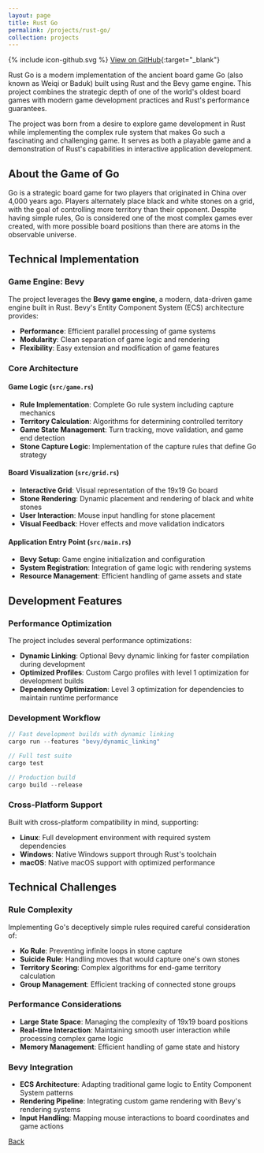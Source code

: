 ```yaml
---
layout: page
title: Rust Go
permalink: /projects/rust-go/
collection: projects
---
```


<span class="icon icon--github">{% include icon-github.svg %}</span> [View on GitHub](https://github.com/RyanAngelo/rust-go){:target="_blank"}

Rust Go is a modern implementation of the ancient board game Go (also known as Weiqi or Baduk) built using Rust and the Bevy game engine. This project combines the strategic depth of one of the world's oldest board games with modern game development practices and Rust's performance guarantees.

The project was born from a desire to explore game development in Rust while implementing the complex rule system that makes Go such a fascinating and challenging game. It serves as both a playable game and a demonstration of Rust's capabilities in interactive application development.

## About the Game of Go

Go is a strategic board game for two players that originated in China over 4,000 years ago. Players alternately place black and white stones on a grid, with the goal of controlling more territory than their opponent. Despite having simple rules, Go is considered one of the most complex games ever created, with more possible board positions than there are atoms in the observable universe.

## Technical Implementation

### Game Engine: Bevy
The project leverages the **Bevy game engine**, a modern, data-driven game engine built in Rust. Bevy's Entity Component System (ECS) architecture provides:
- **Performance**: Efficient parallel processing of game systems
- **Modularity**: Clean separation of game logic and rendering
- **Flexibility**: Easy extension and modification of game features

### Core Architecture

#### Game Logic (`src/game.rs`)
- **Rule Implementation**: Complete Go rule system including capture mechanics
- **Territory Calculation**: Algorithms for determining controlled territory
- **Game State Management**: Turn tracking, move validation, and game end detection
- **Stone Capture Logic**: Implementation of the capture rules that define Go strategy

#### Board Visualization (`src/grid.rs`)
- **Interactive Grid**: Visual representation of the 19x19 Go board
- **Stone Rendering**: Dynamic placement and rendering of black and white stones
- **User Interaction**: Mouse input handling for stone placement
- **Visual Feedback**: Hover effects and move validation indicators

#### Application Entry Point (`src/main.rs`)
- **Bevy Setup**: Game engine initialization and configuration
- **System Registration**: Integration of game logic with rendering systems
- **Resource Management**: Efficient handling of game assets and state

## Development Features

### Performance Optimization
The project includes several performance optimizations:
- **Dynamic Linking**: Optional Bevy dynamic linking for faster compilation during development
- **Optimized Profiles**: Custom Cargo profiles with level 1 optimization for development builds
- **Dependency Optimization**: Level 3 optimization for dependencies to maintain runtime performance

### Development Workflow
```rust
// Fast development builds with dynamic linking
cargo run --features "bevy/dynamic_linking"

// Full test suite
cargo test

// Production build
cargo build --release
```

### Cross-Platform Support
Built with cross-platform compatibility in mind, supporting:
- **Linux**: Full development environment with required system dependencies
- **Windows**: Native Windows support through Rust's toolchain
- **macOS**: Native macOS support with optimized performance

## Technical Challenges

### Rule Complexity
Implementing Go's deceptively simple rules required careful consideration of:
- **Ko Rule**: Preventing infinite loops in stone capture
- **Suicide Rule**: Handling moves that would capture one's own stones
- **Territory Scoring**: Complex algorithms for end-game territory calculation
- **Group Management**: Efficient tracking of connected stone groups

### Performance Considerations
- **Large State Space**: Managing the complexity of 19x19 board positions
- **Real-time Interaction**: Maintaining smooth user interaction while processing complex game logic
- **Memory Management**: Efficient handling of game state and history

### Bevy Integration
- **ECS Architecture**: Adapting traditional game logic to Entity Component System patterns
- **Rendering Pipeline**: Integrating custom game rendering with Bevy's rendering systems
- **Input Handling**: Mapping mouse interactions to board coordinates and game actions


[Back](/)
